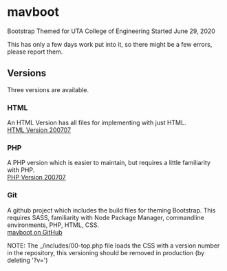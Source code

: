 # mavboot
Bootstrap Themed for UTA College of Engineering 
Started June 29, 2020

This has only a few days work put into it, so there might be a few errors, please report them.

## Versions 
Three versions are available.

### HTML
An HTML Version has all files for implementing with just HTML.  
[HTML Version 200707](https://github.com/ChrispyWood/mavboot/blob/master/___versions/mavboot_html_200707.zip)

### PHP
A PHP version which is easier to maintain, but requires a little familiarity with PHP.  
[PHP Version 200707](https://github.com/ChrispyWood/mavboot/blob/master/___versions/mavboot_php_200707.zip)

### Git
A github project which includes the build files for theming Bootstrap.  This requires SASS, familiarity with Node Package Manager, commandline environments, PHP, HTML, CSS.  
[mavboot on GitHub](https://github.com/ChrispyWood/mavboot/)  

NOTE: The _/includes/00-top.php file loads the CSS with a version number in the repository, this versioning should be removed in production (by deleting '?v=<?php echo rand(0,30000000);?>')
